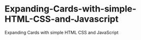 # Expanding-Cards-with-simple-HTML-CSS-and-Javascript
Expanding Cards with simple HTML CSS and JavaScript
